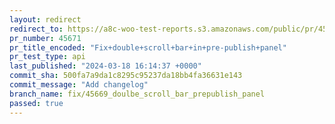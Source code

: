 ```yaml
---
layout: redirect
redirect_to: https://a8c-woo-test-reports.s3.amazonaws.com/public/pr/45671/api/index.html
pr_number: 45671
pr_title_encoded: "Fix+double+scroll+bar+in+pre-publish+panel"
pr_test_type: api
last_published: "2024-03-18 16:14:37 +0000"
commit_sha: 500fa7a9da1c8295c95237da18bb4fa36631e143
commit_message: "Add changelog"
branch_name: fix/45669_doulbe_scroll_bar_prepublish_panel
passed: true
---
```


